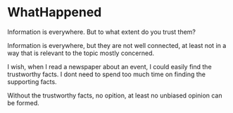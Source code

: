 # WhatHappened

Information is everywhere. But to what extent do you trust them?

Information is everywhere, but they are not well connected, at least not in a way that is relevant to the topic mostly concerned.

I wish, when I read a newspaper about an event, I could easily find the trustworthy facts. I dont need to spend too much time on finding the supporting facts.

Without the trustworthy facts, no opition, at least no unbiased opinion can be formed.

